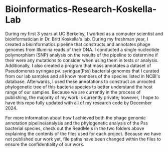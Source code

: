 # Bioinformatics-Research-Koskella-Lab
During my first 3 years at UC Berkeley, I worked as a computer scientist and bioinformatician in Dr. Britt Koskella's lab. During my freshman year, I created a bioinformatics pipeline that constructs and annotates phage genomes from Illumina reads of their DNA. I conducted a single nucleotide polymorphism (SNP) analysis on the results of the pipeline to determine if their were any mutations to consider when using them in tests or analysis. Additionally, I also created a program that mass annotates a dataset of Pseudomonas syringae pv. syringae(Pss) bacterial genomes that I curated from our lab samples and all know members of the species listed in NCBI's database. Afterwards, I used these annotations to construct an unrooted phylogenetic tree of this bacteria species to better understand the host range of our samples. Because we are currently in the process of publishing, the majority of my work is currently private; however, I hope to have this repo fully updated with all of my research code by December 2024. 

For more information about how I achieved both the phage genomic annotation pipeline/analysis and the phylogenetic analysis of the Pss bacterial species, check out the ReadMe's in the two folders above explaining the contents of the files used for each project. Because we have not published our work yet, file paths have been changed within the files to ensure the confidentiality of our work. 
